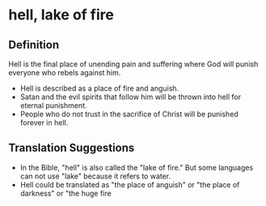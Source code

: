 # hell, lake of fire

## Definition

Hell is the final place of unending pain and suffering where God will punish everyone who rebels against him. 

* Hell is described as a place of fire and anguish.
* Satan and the evil spirits that follow him will be thrown into hell for eternal punishment.
* People who do not trust in the sacrifice of Christ will be punished forever in hell.


## Translation Suggestions



* In the Bible, "hell" is also called the "lake of fire." But some languages can not use "lake" because it refers to water.
* Hell could be translated as "the place of anguish" or "the place of darkness" or "the huge fire